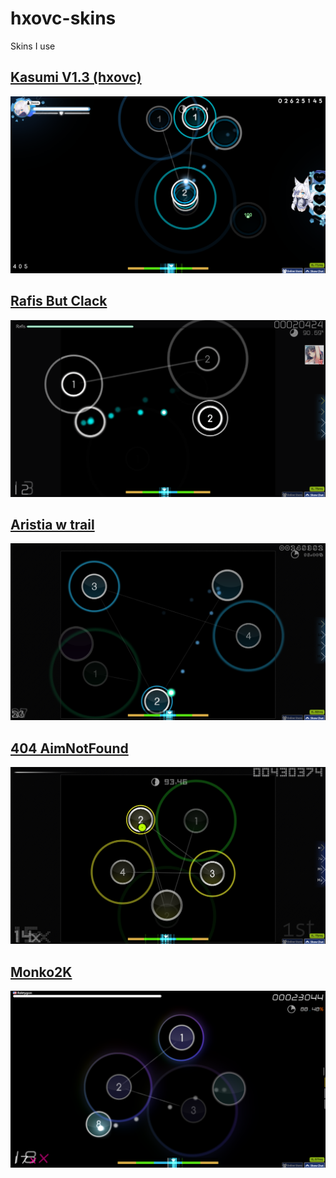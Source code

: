 # hxovc-skins
Skins I use 

## [Kasumi V1.3 (hxovc)](https://drive.usercontent.google.com/download?id=1EgXzgZ6WIBWG2JltI4cHznagKodQwt4a&export=download&authuser=0&confirm=t&uuid=8a148529-312b-4d5f-af56-14f375603b6e&at=APZUnTX2LjxiQ0bdlwz50ipms0eY:1713736142785)
![](https://raw.githubusercontent.com/hxovc/hxovc-skins/main/Kasumi%20V1.3/Kasumi%20Skin%20V1.3.png)
## [Rafis But Clack](https://github.com/hxovc/hxovc-skins/raw/main/Rafis%20But%20Clack/Rafis%20but%20Clack.osk)
![](https://raw.githubusercontent.com/hxovc/hxovc-skins/main/Rafis%20But%20Clack/Rafis%20but%20clack.png)
## [Aristia w trail](https://github.com/hxovc/hxovc-skins/raw/main/Aristia%20w%20trail/Aristia%20w%20trail.osk)
![](https://raw.githubusercontent.com/hxovc/hxovc-skins/main/Aristia%20w%20trail/Aristia%20w%20trail.png)
## [404 AimNotFound](https://github.com/hxovc/hxovc-skins/raw/main/404ANF%202018/404%20AimNotFound%20v2.osk)
![](https://raw.githubusercontent.com/hxovc/hxovc-skins/main/404ANF%202018/404%20Aim%20not%20found.png)
## [Monko2K](https://github.com/hxovc/hxovc-skins/raw/main/Monko2K/Monko2K.osk)
![](https://raw.githubusercontent.com/hxovc/hxovc-skins/main/Monko2K/Monko2K.png)
